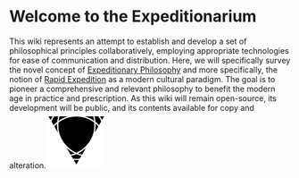 Welcome to the Expeditionarium
==============

This wiki represents an attempt to establish and develop a set of philosophical principles collaboratively, employing appropriate technologies for ease of communication and distribution.  Here, we will specifically survey the novel concept of [Expeditionary Philosophy](expeditionaryPhilosophy.md) and more specifically, the notion of [Rapid Expedition](rapidExpedition/About.md) as a modern cultural paradigm.  The goal is to pioneer a comprehensive and relevant philosophy to benefit the modern age in practice and prescription.  As this wiki will remain open-source, its development will be public, and its contents available for copy and alteration.
<img
        src = "rpdExp_logo.png"
        alt = ""
        style = "border: 0;"
	width = "100"
    />
